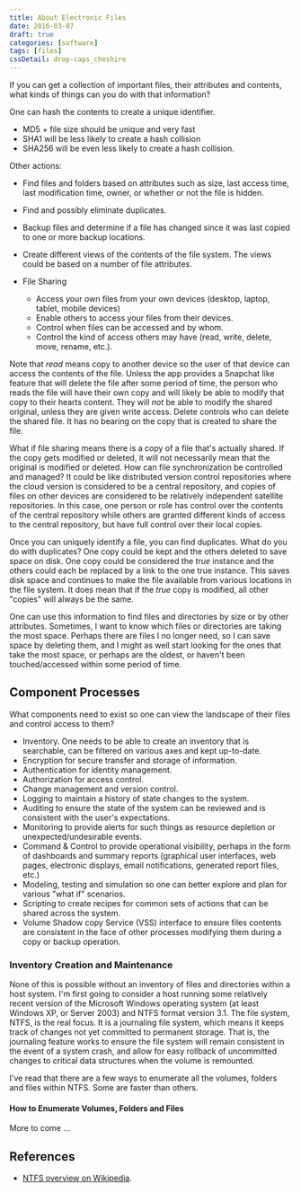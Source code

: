 ```yaml
---
title: About Electronic Files
date: 2016-03-07
draft: true
categories: [software]
tags: [files]
cssDetail: drop-caps_cheshire
---
```


If you can get a collection of important files, their attributes and contents, what kinds of things can you do with that information?

<!--more-->

One can hash the contents to create a unique identifier.

- MD5 + file size should be unique and very fast
- SHA1 will be less likely to create a hash collision
- SHA256 will be even less likely to create a hash collision.

Other actions:

- Find files and folders based on attributes such as size, last access time, last modification time, owner, or whether or not the file is hidden.
- Find and possibly eliminate duplicates.
- Backup files and determine if a file has changed since it was last copied to one or more backup locations.
- Create different views of the contents of the file system. The views could be based on a number of file attributes.
- File Sharing

  - Access your own files from your own devices (desktop, laptop, tablet, mobile devices)
  - Enable others to access your files from their devices.
  - Control when files can be accessed and by whom.
  - Control the kind of access others may have (read, write, delete, move, rename, etc.).

Note that *read* means copy to another device so the user of that device can access the contents of the file. Unless the app provides a Snapchat like feature that will delete the file after some period of time, the person who reads the file will have their own copy and will likely be able to modify that copy to their hearts content. They will *not* be able to modify the shared original, unless they are given write access. Delete controls who can delete the shared file. It has no bearing on the copy that is created to share the file.

What if file sharing means there is a copy of a file that's actually shared. If the copy gets modified or deleted, it will not necessarily mean that the original is modified or deleted. How can file synchronization be controlled and managed? It could be like distributed version control repositories where the cloud version is considered to be a central repository, and copies of files on other devices are considered to be relatively independent satellite repositories. In this case, one person or role has control over the contents of the central repository while others are granted different kinds of access to the central repository, but have full control over their local copies.

Once you can uniquely identify a file, you can find duplicates. What do you do with duplicates? One copy could be kept and the others deleted to save space on disk. One copy could be considered the *true* instance and the others could each be replaced by a link to the one true instance. This saves disk space and continues to make the file available from various locations in the file system. It does mean that if the *true* copy is modified, all other "copies" will always be the same.

One can use this information to find files and directories by size or by other attributes. Sometimes, I want to know which files or directories are taking the most space. Perhaps there are files I no longer need, so I can save space by deleting them, and I might as well start looking for the ones that take the most space, or perhaps are the oldest, or haven't been touched/accessed within some period of time.

## Component Processes
What components need to exist so one can view the landscape of their files and control access to them?

- Inventory. One needs to be able to create an inventory that is searchable, can be filtered on various axes and kept up-to-date.
- Encryption for secure transfer and storage of information.
- Authentication for identity management.
- Authorization for access control.
- Change management and version control.
- Logging to maintain a history of state changes to the system.
- Auditing to ensure the state of the system can be reviewed and is consistent with the user's expectations.
- Monitoring to provide alerts for such things as resource depletion or unexpected/undesirable events.
- Command & Control to provide operational visibility, perhaps in the form of dashboards and summary reports (graphical user interfaces, web pages, electronic displays, email notifications, generated report files, etc.)
- Modeling, testing and simulation so one can better explore and plan for various "what if" scenarios.
- Scripting to create recipes for common sets of actions that can be shared across the system.
- Volume Shadow copy Service (VSS) interface to ensure files contents are consistent in the face of other processes modifying them during a copy or backup operation.

### Inventory Creation and Maintenance
None of this is possible without an inventory of files and directories within a host system. I'm first going to consider a host running some relatively recent version of the Microsoft Windows operating system (at least Windows XP, or Server 2003) and NTFS format version 3.1. The file system, NTFS, is the real focus. It is a journaling file system, which means it keeps track of changes not yet committed to permanent storage. That is, the journaling feature works to ensure the file system will remain consistent in the event of a system crash, and allow for easy rollback of uncommitted changes to critical data structures when the volume is remounted.

I've read that there are a few ways to enumerate all the volumes, folders and files within NTFS. Some are faster than others.

#### How to Enumerate Volumes, Folders and Files
More to come ...

## References

- [NTFS overview on Wikipedia](https://en.wikipedia.org/wiki/NTFS).
